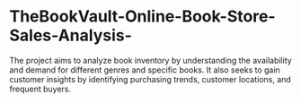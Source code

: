 # TheBookVault-Online-Book-Store-Sales-Analysis-
The project aims to analyze book inventory by understanding the availability and demand for different genres and specific books. It also seeks to gain customer insights by identifying purchasing trends, customer locations, and frequent buyers.
